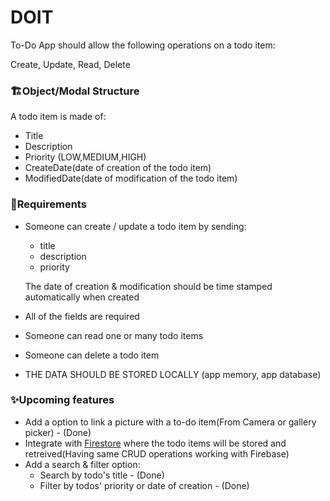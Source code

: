 # DOIT

To-Do App should allow the following operations on a todo item:

Create, Update, Read, Delete

### 🏗Object/Modal Structure

A todo item is made of:

- Title
- Description
- Priority (LOW,MEDIUM,HIGH)
- CreateDate(date of creation of the todo item)
- ModifiedDate(date of modification of the todo item)

### 🔖Requirements

- Someone can create / update a todo item by sending:

  - title
  - description
  - priority

  The date of creation & modification should be time stamped automatically when created

- All of the fields are required
- Someone can read one or many todo items
- Someone can delete a todo item
- THE DATA SHOULD BE STORED LOCALLY (app memory, app database)

### ✨Upcoming features

- Add a option to link a picture with a to-do item(From Camera or gallery picker) - (Done)
- Integrate with [Firestore](https://firebase.google.com/docs/firestore) where the todo items will be stored and retreived(Having same CRUD operations working with Firebase)
- Add a search & filter option:
  - Search by todo's title  - (Done)
  - Filter by todos' priority or date of creation - (Done)
